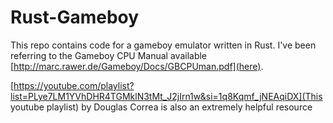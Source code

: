 # Rust-Gameboy
This repo contains code for a gameboy emulator written in Rust.
I've been referring to the Gameboy CPU Manual available [http://marc.rawer.de/Gameboy/Docs/GBCPUman.pdf](here).

[https://youtube.com/playlist?list=PLye7LM1YVhDHR4TGMklN3tMt_J2jIrn1w&si=1q8Kqmf_jNEAqiDX](This youtube playlist) by Douglas Correa is also an extremely helpful resource
